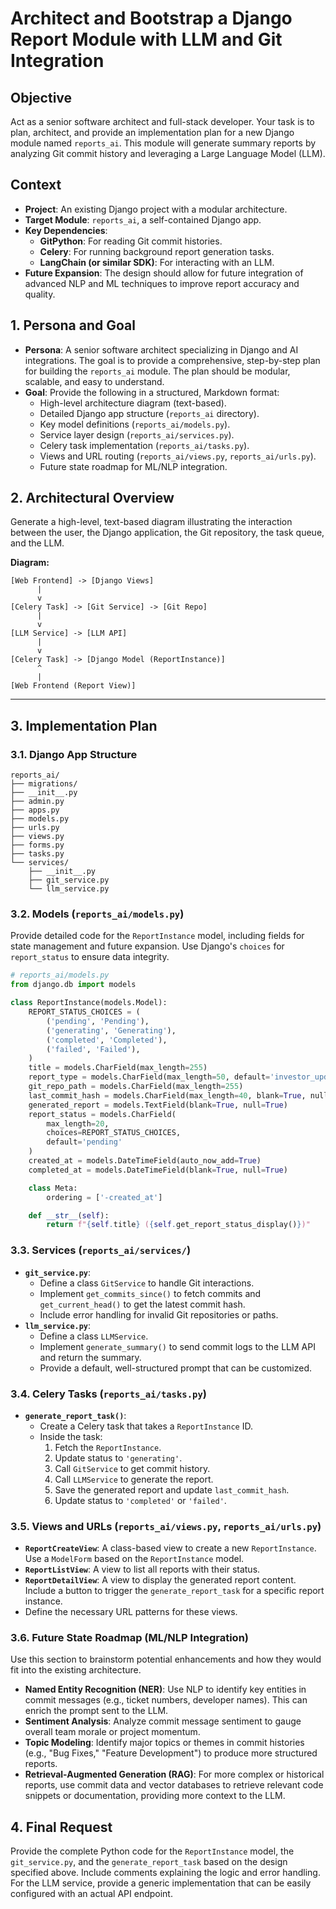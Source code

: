 # Architect and Bootstrap a Django Report Module with LLM and Git Integration

## Objective

Act as a senior software architect and full-stack developer. Your task is to plan, architect, and provide an implementation plan for a new Django module named `reports_ai`. This module will generate summary reports by analyzing Git commit history and leveraging a Large Language Model (LLM).

## Context

-   **Project**: An existing Django project with a modular architecture.
-   **Target Module**: `reports_ai`, a self-contained Django app.
-   **Key Dependencies**:
    -   **GitPython**: For reading Git commit histories.
    -   **Celery**: For running background report generation tasks.
    -   **LangChain (or similar SDK)**: For interacting with an LLM.
-   **Future Expansion**: The design should allow for future integration of advanced NLP and ML techniques to improve report accuracy and quality.

## 1. Persona and Goal

-   **Persona**: A senior software architect specializing in Django and AI integrations. The goal is to provide a comprehensive, step-by-step plan for building the `reports_ai` module. The plan should be modular, scalable, and easy to understand.
-   **Goal**: Provide the following in a structured, Markdown format:
    -   High-level architecture diagram (text-based).
    -   Detailed Django app structure (`reports_ai` directory).
    -   Key model definitions (`reports_ai/models.py`).
    -   Service layer design (`reports_ai/services.py`).
    -   Celery task implementation (`reports_ai/tasks.py`).
    -   Views and URL routing (`reports_ai/views.py`, `reports_ai/urls.py`).
    -   Future state roadmap for ML/NLP integration.

## 2. Architectural Overview

Generate a high-level, text-based diagram illustrating the interaction between the user, the Django application, the Git repository, the task queue, and the LLM.

**Diagram:**

```text
[Web Frontend] -> [Django Views]
      |
      v
[Celery Task] -> [Git Service] -> [Git Repo]
      |
      v
[LLM Service] -> [LLM API]
      |
      v
[Celery Task] -> [Django Model (ReportInstance)]
      ^
      |
[Web Frontend (Report View)]
```

---

## 3. Implementation Plan

### 3.1. Django App Structure

```text
reports_ai/
├── migrations/
├── __init__.py
├── admin.py
├── apps.py
├── models.py
├── urls.py
├── views.py
├── forms.py
├── tasks.py
└── services/
    ├── __init__.py
    ├── git_service.py
    └── llm_service.py
```

### 3.2. Models (`reports_ai/models.py`)

Provide detailed code for the `ReportInstance` model, including fields for state management and future expansion. Use Django's `choices` for `report_status` to ensure data integrity.

```python
# reports_ai/models.py
from django.db import models

class ReportInstance(models.Model):
    REPORT_STATUS_CHOICES = (
        ('pending', 'Pending'),
        ('generating', 'Generating'),
        ('completed', 'Completed'),
        ('failed', 'Failed'),
    )
    title = models.CharField(max_length=255)
    report_type = models.CharField(max_length=50, default='investor_update')
    git_repo_path = models.CharField(max_length=255)
    last_commit_hash = models.CharField(max_length=40, blank=True, null=True)
    generated_report = models.TextField(blank=True, null=True)
    report_status = models.CharField(
        max_length=20,
        choices=REPORT_STATUS_CHOICES,
        default='pending'
    )
    created_at = models.DateTimeField(auto_now_add=True)
    completed_at = models.DateTimeField(blank=True, null=True)

    class Meta:
        ordering = ['-created_at']

    def __str__(self):
        return f"{self.title} ({self.get_report_status_display()})"
```

### 3.3. Services (`reports_ai/services/`)

-   **`git_service.py`**:
    -   Define a class `GitService` to handle Git interactions.
    -   Implement `get_commits_since()` to fetch commits and `get_current_head()` to get the latest commit hash.
    -   Include error handling for invalid Git repositories or paths.
-   **`llm_service.py`**:
    -   Define a class `LLMService`.
    -   Implement `generate_summary()` to send commit logs to the LLM API and return the summary.
    -   Provide a default, well-structured prompt that can be customized.

### 3.4. Celery Tasks (`reports_ai/tasks.py`)

-   **`generate_report_task()`**:
    -   Create a Celery task that takes a `ReportInstance` ID.
    -   Inside the task:
        1.  Fetch the `ReportInstance`.
        2.  Update status to `'generating'`.
        3.  Call `GitService` to get commit history.
        4.  Call `LLMService` to generate the report.
        5.  Save the generated report and update `last_commit_hash`.
        6.  Update status to `'completed'` or `'failed'`.

### 3.5. Views and URLs (`reports_ai/views.py`, `reports_ai/urls.py`)

-   **`ReportCreateView`**: A class-based view to create a new `ReportInstance`. Use a `ModelForm` based on the `ReportInstance` model.
-   **`ReportListView`**: A view to list all reports with their status.
-   **`ReportDetailView`**: A view to display the generated report content. Include a button to trigger the `generate_report_task` for a specific report instance.
-   Define the necessary URL patterns for these views.

### 3.6. Future State Roadmap (ML/NLP Integration)

Use this section to brainstorm potential enhancements and how they would fit into the existing architecture.

-   **Named Entity Recognition (NER)**: Use NLP to identify key entities in commit messages (e.g., ticket numbers, developer names). This can enrich the prompt sent to the LLM.
-   **Sentiment Analysis**: Analyze commit message sentiment to gauge overall team morale or project momentum.
-   **Topic Modeling**: Identify major topics or themes in commit histories (e.g., "Bug Fixes," "Feature Development") to produce more structured reports.
-   **Retrieval-Augmented Generation (RAG)**: For more complex or historical reports, use commit data and vector databases to retrieve relevant code snippets or documentation, providing more context to the LLM.

## 4. Final Request

Provide the complete Python code for the `ReportInstance` model, the `git_service.py`, and the `generate_report_task` based on the design specified above. Include comments explaining the logic and error handling. For the LLM service, provide a generic implementation that can be easily configured with an actual API endpoint.